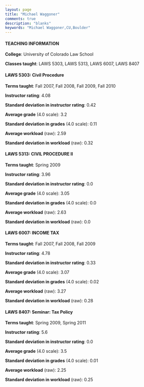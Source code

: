 ```yaml
---
layout: page
title: "Michael Waggoner" 
comments: true
description: "blanks"
keywords: "Michael Waggoner,CU,Boulder"
---
```

<head>
<script src="https://ajax.googleapis.com/ajax/libs/jquery/2.1.3/jquery.min.js"></script>
<script src="https://dl.dropboxusercontent.com/s/pc42nxpaw1ea4o9/highcharts.js?dl=0"></script>
<!-- <script src="../assets/js/highcharts.js"></script> -->
<style type="text/css">@font-face {
	font-family: "Bebas Neue";
	src: url(https://www.filehosting.org/file/details/544349/BebasNeue Regular.otf) format("opentype");
	}
	h1.Bebas { 
		font-family: "Bebas Neue", Verdana, Tahoma;
	}
</style>
</head>
	   
#### TEACHING INFORMATION

**College**: University of Colorado Law School

**Classes taught**: LAWS 5303, LAWS 5313, LAWS 6007, LAWS 8407

#### LAWS 5303: Civil Procedure

**Terms taught**: Fall 2007, Fall 2008, Fall 2009, Fall 2010

**Instructor rating**: 4.08

**Standard deviation in instructor rating**: 0.42

**Average grade** (4.0 scale): 3.2

**Standard deviation in grades** (4.0 scale): 0.11

**Average workload** (raw): 2.59

**Standard deviation in workload** (raw): 0.32

#### LAWS 5313: CIVIL PROCEDURE II

**Terms taught**: Spring 2009

**Instructor rating**: 3.96

**Standard deviation in instructor rating**: 0.0

**Average grade** (4.0 scale): 3.05

**Standard deviation in grades** (4.0 scale): 0.0

**Average workload** (raw): 2.63

**Standard deviation in workload** (raw): 0.0

#### LAWS 6007: INCOME TAX

**Terms taught**: Fall 2007, Fall 2008, Fall 2009

**Instructor rating**: 4.78

**Standard deviation in instructor rating**: 0.33

**Average grade** (4.0 scale): 3.07

**Standard deviation in grades** (4.0 scale): 0.02

**Average workload** (raw): 3.27

**Standard deviation in workload** (raw): 0.28

#### LAWS 8407: Seminar: Tax Policy

**Terms taught**: Spring 2009, Spring 2011

**Instructor rating**: 5.6

**Standard deviation in instructor rating**: 0.0

**Average grade** (4.0 scale): 3.5

**Standard deviation in grades** (4.0 scale): 0.01

**Average workload** (raw): 2.25

**Standard deviation in workload** (raw): 0.25

